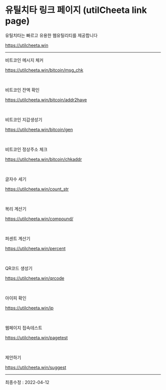 # 유틸치타 링크 페이지 (utilCheeta link page)

유틸치타는 빠르고 유용한 웹유틸리티를 제공합니다

https://utilcheeta.win   



- - - 


비트코인 메시지 체커

https://utilcheeta.win/bitcoin/msg_chk  

<br />  


비트코인 잔액 확인

https://utilcheeta.win/bitcoin/addr2have

<br />

비트코인 지갑생성기

https://utilcheeta.win/bitcoin/gen

<br />


비트코인 정상주소 체크

https://utilcheeta.win/bitcoin/chkaddr

<br />


글자수 세기

https://utilcheeta.win/count_str

<br />


복리 계산기

https://utilcheeta.win/compound/

<br />


퍼센트 계산기

https://utilcheeta.win/percent

<br />


QR코드 생성기

https://utilcheeta.win/qrcode

<br />


아이피 확인

https://utilcheeta.win/ip

<br />


웹페이지 접속테스트

https://utilcheeta.win/pagetest

<br />


제안하기

https://utilcheeta.win/suggest


----------------
최종수정 : 2022-04-12
